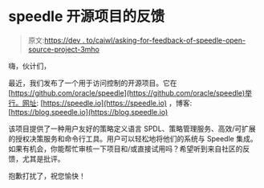 # speedle 开源项目的反馈

> 原文:[https://dev . to/caiwl/asking-for-feedback-of-speedle-open-source-project-3mho](https://dev.to/caiwl/asking-for-feedback-of-speedle-open-source-project-3mho)

嗨，伙计们，

最近，我们发布了一个用于访问控制的开源项目。它在[https://github.com/oracle/speedle](https://github.com/oracle/speedle)举行。网址: [https://speedle.io](https://speedle.io) ，博客: [https://blog.speedle.io](https://blog.speedle.io)

该项目提供了一种用户友好的策略定义语言 SPDL、策略管理服务、高效/可扩展的授权决策服务和命令行工具。用户可以轻松地将他们的系统与 Speedle 集成。如果有机会，你能帮忙审核一下项目和/或直接试用吗？希望听到来自社区的反馈，尤其是批评。

抱歉打扰了，祝您愉快！